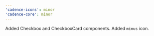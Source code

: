 ```yaml
---
'cadence-icons': minor
'cadence-core': minor
---
```


Added Checkbox and CheckboxCard components. Added `minus` icon.
